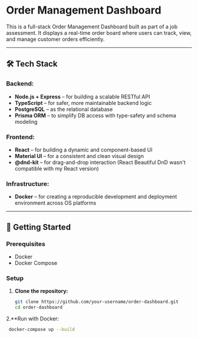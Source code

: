 # Order Management Dashboard

This is a full-stack Order Management Dashboard built as part of a job assessment. It displays a real-time order board where users can track, view, and manage customer orders efficiently.

---

## 🛠 Tech Stack

### Backend:
- **Node.js + Express** – for building a scalable RESTful API
- **TypeScript** – for safer, more maintainable backend logic
- **PostgreSQL** – as the relational database
- **Prisma ORM** – to simplify DB access with type-safety and schema modeling

### Frontend:
- **React** – for building a dynamic and component-based UI
- **Material UI** – for a consistent and clean visual design
- **@dnd-kit** – for drag-and-drop interaction (React Beautiful DnD wasn't compatible with my React version)

### Infrastructure:
- **Docker** – for creating a reproducible development and deployment environment across OS platforms

---

## 🚀 Getting Started

### Prerequisites

- Docker
- Docker Compose

### Setup

1. **Clone the repository:**

   ```bash
   git clone https://github.com/your-username/order-dashboard.git
   cd order-dashboard
2.**Run with Docker:

   ```bash
    docker-compose up --build
